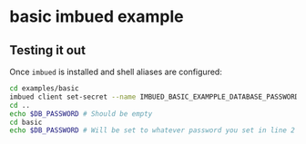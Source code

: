 # basic imbued example

## Testing it out
Once `imbued` is installed and shell aliases are configured:

```sh
cd examples/basic
imbued client set-secret --name IMBUED_BASIC_EXAMPPLE_DATABASE_PASSWORD
cd ..
echo $DB_PASSWORD # Should be empty
cd basic
echo $DB_PASSWORD # Will be set to whatever password you set in line 2
```
